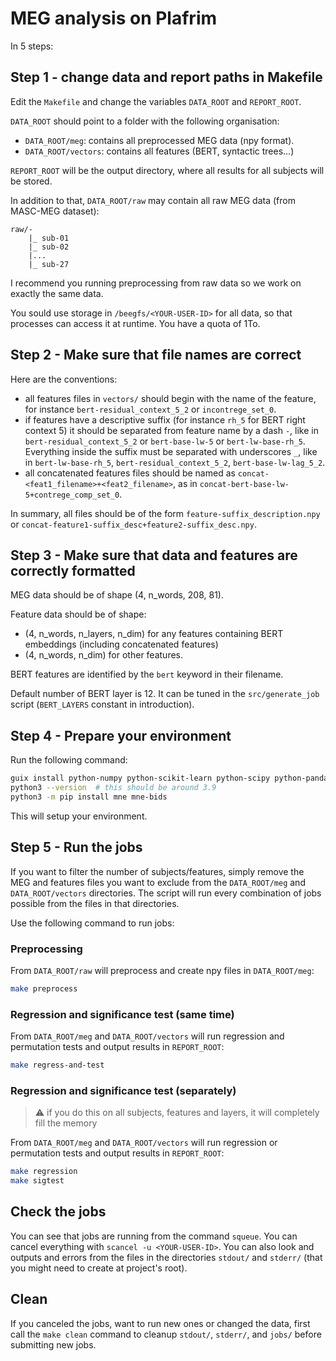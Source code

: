 # MEG analysis on Plafrim

In 5 steps:

## Step 1 - change data and report paths in Makefile

Edit the `Makefile` and change the variables `DATA_ROOT` and `REPORT_ROOT`. 

`DATA_ROOT` should point to a folder with the following organisation:

- `DATA_ROOT/meg`: contains all preprocessed MEG data (npy format).
- `DATA_ROOT/vectors`: contains all features (BERT, syntactic trees...)
  
`REPORT_ROOT` will be the output directory, where all results for all subjects will
be stored.

In addition to that, `DATA_ROOT/raw` may contain all raw MEG data (from MASC-MEG dataset):

```
raw/-
    |_ sub-01
    |_ sub-02
    |...
    |_ sub-27
```

I recommend you running preprocessing from raw data so we work on exactly the same data.

You sould use storage in `/beegfs/<YOUR-USER-ID>` for all data, so that processes can access it at runtime. You have a quota of 1To.

## Step 2 - Make sure that file names are correct

Here are the conventions:
- all features files in  `vectors/` should begin with the name of the feature, for instance `bert-residual_context_5_2` or `incontrege_set_0`.
- if features have a descriptive suffix (for instance `rh_5` for BERT right context 5) it should be separated from feature name by a dash `-`, like in `bert-residual_context_5_2` or `bert-base-lw-5` or `bert-lw-base-rh_5`. Everything inside the suffix must be separated with underscores `_`, like in `bert-lw-base-rh_5`, `bert-residual_context_5_2`,  `bert-base-lw-lag_5_2`.
- all concatenated features files should be named as `concat-<feat1_filename>+<feat2_filename>`, as in `concat-bert-base-lw-5+contrege_comp_set_0`.

In summary, all files should be of the form `feature-suffix_description.npy` or  `concat-feature1-suffix_desc+feature2-suffix_desc.npy`.

## Step 3 - Make sure that data and features are correctly formatted

MEG data should be of shape (4, n_words, 208, 81).

Feature data should be of shape:
- (4, n_words, n_layers, n_dim) for any features containing BERT embeddings (including concatenated features)
- (4, n_words, n_dim) for other features.

BERT features are identified by the `bert` keyword in their filename.

Default number of BERT layer is 12. It can be tuned in the `src/generate_job` script (`BERT_LAYERS` constant in introduction).

## Step 4 - Prepare your environment

Run the following command:

```bash
guix install python-numpy python-scikit-learn python-scipy python-pandas python-tqdm python-matplotlib
python3 --version  # this should be around 3.9
python3 -m pip install mne mne-bids
```

This will setup your environment.

## Step 5 - Run the jobs

If you want to filter the number of subjects/features, simply remove the MEG and features files you want to exclude from the `DATA_ROOT/meg` and `DATA_ROOT/vectors` directories. The script will run every combination of jobs possible from the files in that directories.

Use the following command to run jobs:


### Preprocessing

From `DATA_ROOT/raw` will preprocess and create npy files in `DATA_ROOT/meg`:

```bash
make preprocess
```

### Regression and significance test (same time)

From `DATA_ROOT/meg` and `DATA_ROOT/vectors` will run regression and permutation tests and output results in `REPORT_ROOT`:

```bash
make regress-and-test
```

### Regression and significance test (separately)

> :warning: if you do this on all subjects, features and layers, it will completely fill the memory


From `DATA_ROOT/meg` and `DATA_ROOT/vectors` will run regression or permutation tests and output results in `REPORT_ROOT`:

```bash
make regression
make sigtest
```

## Check the jobs

You can see that jobs are running from the command `squeue`. You can cancel everything with `scancel -u <YOUR-USER-ID>`. You can also look and outputs and errors from the files in the directories  `stdout/` and  `stderr/` (that you might need to create at project's root).

## Clean

If you canceled the jobs, want to run new ones or changed the data, first call the `make clean` command to cleanup `stdout/`,  `stderr/`, and `jobs/` before submitting new jobs.
